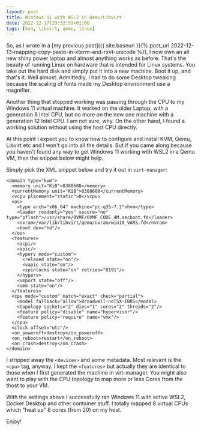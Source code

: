 ```yaml
---
layout: post
title: Windows 11 with WSL2 in Qemu/Libvirt
date: 2022-12-17T23:32:59+01:00
tags: [kvm, libvirt, qemu, linux]
---
```


So, as I wrote in a [my previous post]({{ site.baseurl }}{% post_url 2022-12-13-mapping-copy-paste-in-xterm-and-rxvt-unicode %}), I now own an all new shiny power laptop and almost anything works as before. That's the beauty of running Linux on hardware that is intended for Linux systems. You take out the hard disk and simply put it into a new machine. Boot it up, and that's it. Well almost. Admittedly, I had to do some Desktop tweaking because the scaling of fonts made my Desktop environment use a magnifier.

Another thing that stopped working was passing through the CPU to my Windows 11 virtual machine. It worked on the older Laptop, with a generation 8 Intel CPU, but no more on the new one machine with a generation 12 Intel CPU. I am not sure, why. On the other hand, I found a working solution without using the host CPU directly.

At this point I expect you to know how to configure and install KVM, Qemu, Libvirt etc and I won't go into all the details. But if you came along because you haven't found any way to get Windows 11 working with WSL2 in a Qemu VM, then the snippet below might help.

Simply pick the XML snippet below and try it out in `virt-manager`:

    <domain type="kvm">
      <memory unit="KiB">8388608</memory>
      <currentMemory unit="KiB">8388608</currentMemory>
      <vcpu placement="static">8</vcpu>
      <os>
        <type arch="x86_64" machine="pc-q35-7.2">hvm</type>
        <loader readonly="yes" secure="no" type="pflash">/usr/share/OVMF/OVMF_CODE_4M.secboot.fd</loader>
        <nvram>/var/lib/libvirt/qemu/nvram/win10_VARS.fd</nvram>
        <boot dev="hd"/>
      </os>
      <features>
        <acpi/>
        <apic/>
        <hyperv mode="custom">
          <relaxed state="on"/>
          <vapic state="on"/>
          <spinlocks state="on" retries="8191"/>
        </hyperv>
        <vmport state="off"/>
        <smm state="on"/>
      </features>
      <cpu mode="custom" match="exact" check="partial">
        <model fallback="allow">Broadwell-noTSX-IBRS</model>
        <topology sockets="2" dies="1" cores="2" threads="2"/>
        <feature policy="disable" name="hypervisor"/>
        <feature policy="require" name="vmx"/>
      </cpu>
      <clock offset="utc"/>
      <on_poweroff>destroy</on_poweroff>
      <on_reboot>restart</on_reboot>
      <on_crash>destroy</on_crash>
    </domain>

I stripped away the `<devices>` and some metadata. Most relevant is the `<cpu>` tag, anyway. I kept the `<features>` but actually they are identical to those when I first generated the machine in virt-manager. You might also want to play with the CPU topology to map more or less Cores from the thost to your VM.

With the settings above I successfully ran Windows 11 with active WSL2, Docker Desktop and other container stuff. I totally mapped 8 virtual CPUs which "heat up" 8 cores (from 20) on my host.

Enjoy!
